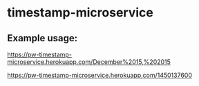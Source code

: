 # timestamp-microservice

## Example usage:

https://pw-timestamp-microservice.herokuapp.com/December%2015,%202015

https://pw-timestamp-microservice.herokuapp.com/1450137600
